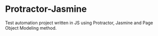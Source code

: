 # Protractor-Jasmine

Test automation project written in JS using Protractor, Jasmine and Page Object Modeling method.
